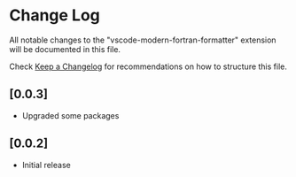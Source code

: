 # Change Log

All notable changes to the "vscode-modern-fortran-formatter" extension will be documented in this file.

Check [Keep a Changelog](http://keepachangelog.com/) for recommendations on how to structure this file.

## [0.0.3]

- Upgraded some packages

## [0.0.2]

- Initial release
